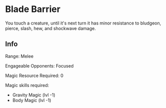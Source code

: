 # Blade Barrier

You touch a creature, until it's next turn it has minor resistance to bludgeon, pierce, slash, hew, and shockwave damage.

## Info

Range: Melee

Engageable Opponents: Focused

Magic Resource Required: 0

Magic skills required:

- Gravity Magic (lvl -1)
- Body Magic (lvl -1)
